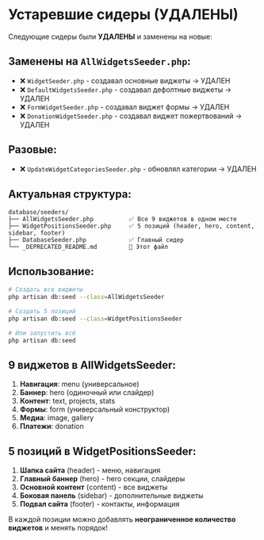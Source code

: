 # Устаревшие сидеры (УДАЛЕНЫ)

Следующие сидеры были **УДАЛЕНЫ** и заменены на новые:

## Заменены на `AllWidgetsSeeder.php`:

- ❌ `WidgetSeeder.php` - создавал основные виджеты → УДАЛЕН
- ❌ `DefaultWidgetsSeeder.php` - создавал дефолтные виджеты → УДАЛЕН
- ❌ `FormWidgetSeeder.php` - создавал виджет формы → УДАЛЕН
- ❌ `DonationWidgetSeeder.php` - создавал виджет пожертвований → УДАЛЕН

## Разовые:

- ❌ `UpdateWidgetCategoriesSeeder.php` - обновлял категории → УДАЛЕН

## Актуальная структура:

```
database/seeders/
├── AllWidgetsSeeder.php          ✅ Все 9 виджетов в одном месте
├── WidgetPositionsSeeder.php     ✅ 5 позиций (header, hero, content, sidebar, footer)
├── DatabaseSeeder.php            ✅ Главный сидер
└── _DEPRECATED_README.md         📝 Этот файл
```

## Использование:

```bash
# Создать все виджеты
php artisan db:seed --class=AllWidgetsSeeder

# Создать 5 позиций
php artisan db:seed --class=WidgetPositionsSeeder

# Или запустить всё
php artisan db:seed
```

## 9 виджетов в AllWidgetsSeeder:

1. **Навигация**: menu (универсальное)
2. **Баннер**: hero (одиночный или слайдер)
3. **Контент**: text, projects, stats
4. **Формы**: form (универсальный конструктор)
5. **Медиа**: image, gallery
6. **Платежи**: donation

## 5 позиций в WidgetPositionsSeeder:

1. **Шапка сайта** (header) - меню, навигация
2. **Главный баннер** (hero) - hero секции, слайдеры
3. **Основной контент** (content) - все виджеты
4. **Боковая панель** (sidebar) - дополнительные виджеты
5. **Подвал сайта** (footer) - контакты, информация

В каждой позиции можно добавлять **неограниченное количество виджетов** и менять порядок!
